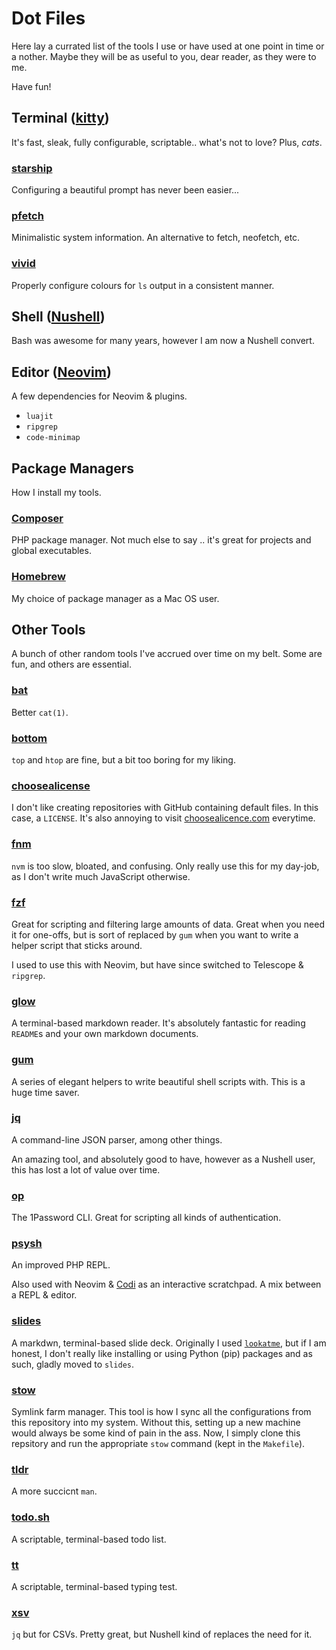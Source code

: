 # Dot Files

Here lay a currated list of the tools I use or have used at one point in time or
a nother. Maybe they will be as useful to you, dear reader, as they were to me.

Have fun!


## Terminal ([kitty](https://sw.kovidgoyal.net/kitty/))

It's fast, sleak, fully configurable, scriptable.. what's not to love? Plus,
_cats_.

### [starship](https://starship.rs/)

Configuring a beautiful prompt has never been easier...

### [pfetch](https://github.com/dylanaraps/pfetch)

Minimalistic system information. An alternative to fetch, neofetch, etc.

### [vivid](https://github.com/sharkdp/vivid)

Properly configure colours for `ls` output in a consistent manner.

## Shell ([Nushell](https://www.nushell.sh/))

Bash was awesome for many years, however I am now a Nushell convert.

## Editor ([Neovim](https://neovim.io/))

A few dependencies for Neovim & plugins.

- `luajit`
- `ripgrep`
- `code-minimap`

## Package Managers

How I install my tools.

### [Composer](https://getcomposer.org/doc/faqs/how-to-install-composer-programmatically.md)

PHP package manager. Not much else to say .. it's great for projects and global
executables.

### [Homebrew](https://brew.sh/)

My choice of package manager as a Mac OS user.

## Other Tools

A bunch of other random tools I've accrued over time on my belt. Some are fun,
and others are essential.

### [bat](https://github.com/sharkdp/bat)

Better `cat(1)`.

### [bottom](https://github.com/ClementTsang/bottom)

`top` and `htop` are fine, but a bit too boring for my liking.

### [choosealicense](https://pypi.org/project/choosealicense-cli/)

I don't like creating repositories with GitHub containing default files. In this
case, a `LICENSE`. It's also annoying to visit [choosealicence.com](https://choosealicense.com/)
everytime.

### [fnm](https://github.com/Schniz/fnm)

`nvm` is too slow, bloated, and confusing. Only really use this for my day-job,
as I don't write much JavaScript otherwise.

### [fzf](https://github.com/junegunn/fzf)

Great for scripting and filtering large amounts of data. Great when you need it
for one-offs, but is sort of replaced by `gum` when you want to write a helper
script that sticks around.

I used to use this with Neovim, but have since switched to Telescope &
`ripgrep`.

### [glow](https://github.com/charmbracelet/glow)

A terminal-based markdown reader. It's absolutely fantastic for reading
`README`s and your own markdown documents.

### [gum](https://github.com/charmbracelet/gum)

A series of elegant helpers to write beautiful shell scripts with. This is a
huge time saver.

### [jq](https://stedolan.github.io/jq/)

A command-line JSON parser, among other things.

An amazing tool, and absolutely good to have, however as a Nushell user, this
has lost a lot of value over time.

### [op](https://1password.com/downloads/command-line/)

The 1Password CLI. Great for scripting all kinds of authentication.

### [psysh](https://psysh.org/)

An improved PHP REPL.

Also used with Neovim & [Codi](https://github.com/metakirby5/codi.vim) as an
interactive scratchpad. A mix between a REPL & editor.

### [slides](https://github.com/maaslalani/slides)

A markdwn, terminal-based slide deck. Originally I used [`lookatme`](https://pypi.org/project/lookatme/),
but if I am honest, I don't really like installing or using Python (pip)
packages and as such, gladly moved to `slides`.

### [stow](https://www.gnu.org/software/stow/)

Symlink farm manager. This tool is how I sync all the configurations from this
repository into my system. Without this, setting up a new machine would always
be some kind of pain in the ass. Now, I simply clone this repsitory and run the
appropriate `stow` command (kept in the `Makefile`).

### [tldr](https://github.com/tldr-pages/tldr)

A more succicnt `man`.

### [todo.sh](https://github.com/todotxt/todo.txt-cli)

A scriptable, terminal-based todo list.

### [tt](https://github.com/lemnos/tt)

A scriptable, terminal-based typing test.

### [xsv](https://github.com/BurntSushi/xsv)

`jq` but for CSVs. Pretty great, but Nushell kind of replaces the need for it.
